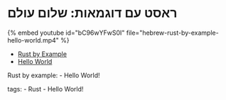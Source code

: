 # ראסט עם דוגמאות: שלום עולם

{% embed youtube id="bC96wYFwS0I" file="hebrew-rust-by-example-hello-world.mp4" %}

* [Rust by Example](https://doc.rust-lang.org/stable/rust-by-example/)
* [Hello World](https://doc.rust-lang.org/stable/rust-by-example/hello.html)


Rust by example: - Hello World!

tags:
    - Rust
    - Hello World!

